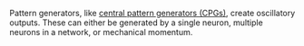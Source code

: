 Pattern generators, like [central pattern generators (CPGs)](https://en.wikipedia.org/wiki/Central_pattern_generator), create oscillatory outputs. These can either be generated by a single neuron, multiple neurons in a network, or mechanical momentum.
